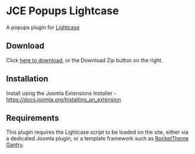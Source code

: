 # JCE Popups Lightcase
A popups plugin for [Lightcase](http://cornel.bopp-art.com/lightcase)

## Download
Click [here to download](https://github.com/widgetfactory/jce-popups-lightcase/archive/master.zip), or the Download Zip button on the right.

## Installation
Install using the Joomla Extensions Installer - https://docs.joomla.org/Installing_an_extension

## Requirements
This plugin requires the Lightcase script to be loaded on the site, either via a dedicated Joomla plugin, or a template framework such as [RocketTheme Gantry](http://www.rockettheme.com).
